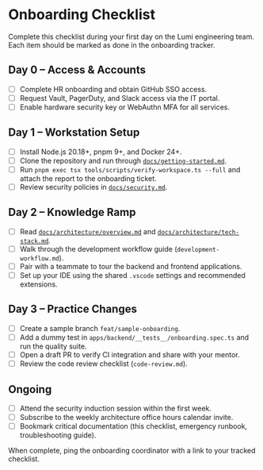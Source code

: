 # Onboarding Checklist

Complete this checklist during your first day on the Lumi engineering team. Each item should be marked as done in the onboarding tracker.

## Day 0 – Access & Accounts

- [ ] Complete HR onboarding and obtain GitHub SSO access.
- [ ] Request Vault, PagerDuty, and Slack access via the IT portal.
- [ ] Enable hardware security key or WebAuthn MFA for all services.

## Day 1 – Workstation Setup

- [ ] Install Node.js 20.18+, pnpm 9+, and Docker 24+.
- [ ] Clone the repository and run through [`docs/getting-started.md`](../getting-started.md).
- [ ] Run `pnpm exec tsx tools/scripts/verify-workspace.ts --full` and attach the report to the onboarding ticket.
- [ ] Review security policies in [`docs/security.md`](../security.md).

## Day 2 – Knowledge Ramp

- [ ] Read [`docs/architecture/overview.md`](../architecture/overview.md) and [`docs/architecture/tech-stack.md`](../architecture/tech-stack.md).
- [ ] Walk through the development workflow guide (`development-workflow.md`).
- [ ] Pair with a teammate to tour the backend and frontend applications.
- [ ] Set up your IDE using the shared `.vscode` settings and recommended extensions.

## Day 3 – Practice Changes

- [ ] Create a sample branch `feat/sample-onboarding`.
- [ ] Add a dummy test in `apps/backend/__tests__/onboarding.spec.ts` and run the quality suite.
- [ ] Open a draft PR to verify CI integration and share with your mentor.
- [ ] Review the code review checklist (`code-review.md`).

## Ongoing

- [ ] Attend the security induction session within the first week.
- [ ] Subscribe to the weekly architecture office hours calendar invite.
- [ ] Bookmark critical documentation (this checklist, emergency runbook, troubleshooting guide).

When complete, ping the onboarding coordinator with a link to your tracked checklist.
